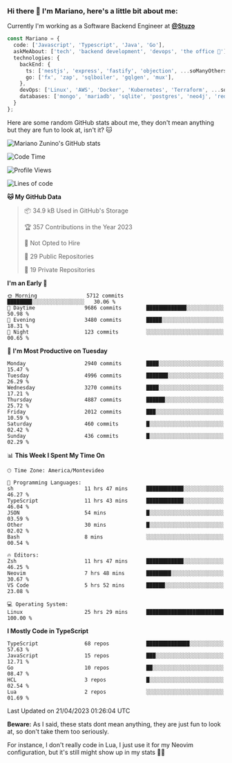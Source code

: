 ### Hi there 👋 I'm Mariano, here's a little bit about me:

Currently I'm working as a Software Backend Engineer at [**@Stuzo**](https://www.stuzo.com/)

```ts
const Mariano = {
  code: ['Javascript', 'Typescript', 'Java', 'Go'],
  askMeAbout: ['tech', 'backend development', 'devops', 'the office 💼'],
  technologies: {
    backEnd: {
      ts: ['nestjs', 'express', 'fastify', 'objection', ...soManyOthersFrameworks],
      go: ['fx', 'zap', 'sqlboiler', 'gqlgen', 'mux'],
    },
    devOps: ['Linux', 'AWS', 'Docker', 'Kubernetes', 'Terraform', ...soManyOthersTools],
    databases: ['mongo', 'mariadb', 'sqlite', 'postgres', 'neo4j', 'redis'],
  }
};
```

Here are some random GitHub stats about me, they don't mean anything but they are fun to look at, isn't it? 🐱

![Mariano Zunino's GitHub stats](https://github-readme-stats.vercel.app/api?username=marianozunino&count_private=true&show_icons=true&theme=radical)

<!--START_SECTION:waka-->
![Code Time](http://img.shields.io/badge/Code%20Time-701%20hrs%2014%20mins-blue)

![Profile Views](http://img.shields.io/badge/Profile%20Views-0-blue)

![Lines of code](https://img.shields.io/badge/From%20Hello%20World%20I%27ve%20Written-7.1%20million%20lines%20of%20code-blue)

**🐱 My GitHub Data** 

> 📦 34.9 kB Used in GitHub's Storage 
 > 
> 🏆 357 Contributions in the Year 2023
 > 
> 🚫 Not Opted to Hire
 > 
> 📜 29 Public Repositories 
 > 
> 🔑 19 Private Repositories 
 > 
**I'm an Early 🐤** 

```text
🌞 Morning                5712 commits        ████████░░░░░░░░░░░░░░░░░   30.06 % 
🌆 Daytime                9686 commits        █████████████░░░░░░░░░░░░   50.98 % 
🌃 Evening                3480 commits        █████░░░░░░░░░░░░░░░░░░░░   18.31 % 
🌙 Night                  123 commits         ░░░░░░░░░░░░░░░░░░░░░░░░░   00.65 % 
```
📅 **I'm Most Productive on Tuesday** 

```text
Monday                   2940 commits        ████░░░░░░░░░░░░░░░░░░░░░   15.47 % 
Tuesday                  4996 commits        ███████░░░░░░░░░░░░░░░░░░   26.29 % 
Wednesday                3270 commits        ████░░░░░░░░░░░░░░░░░░░░░   17.21 % 
Thursday                 4887 commits        ██████░░░░░░░░░░░░░░░░░░░   25.72 % 
Friday                   2012 commits        ███░░░░░░░░░░░░░░░░░░░░░░   10.59 % 
Saturday                 460 commits         █░░░░░░░░░░░░░░░░░░░░░░░░   02.42 % 
Sunday                   436 commits         █░░░░░░░░░░░░░░░░░░░░░░░░   02.29 % 
```


📊 **This Week I Spent My Time On** 

```text
🕑︎ Time Zone: America/Montevideo

💬 Programming Languages: 
sh                       11 hrs 47 mins      ████████████░░░░░░░░░░░░░   46.27 % 
TypeScript               11 hrs 43 mins      ████████████░░░░░░░░░░░░░   46.04 % 
JSON                     54 mins             █░░░░░░░░░░░░░░░░░░░░░░░░   03.59 % 
Other                    30 mins             █░░░░░░░░░░░░░░░░░░░░░░░░   02.02 % 
Bash                     8 mins              ░░░░░░░░░░░░░░░░░░░░░░░░░   00.54 % 

🔥 Editors: 
Zsh                      11 hrs 47 mins      ████████████░░░░░░░░░░░░░   46.25 % 
Neovim                   7 hrs 48 mins       ████████░░░░░░░░░░░░░░░░░   30.67 % 
VS Code                  5 hrs 52 mins       ██████░░░░░░░░░░░░░░░░░░░   23.08 % 

💻 Operating System: 
Linux                    25 hrs 29 mins      █████████████████████████   100.00 % 
```

**I Mostly Code in TypeScript** 

```text
TypeScript               68 repos            ██████████████░░░░░░░░░░░   57.63 % 
JavaScript               15 repos            ███░░░░░░░░░░░░░░░░░░░░░░   12.71 % 
Go                       10 repos            ██░░░░░░░░░░░░░░░░░░░░░░░   08.47 % 
HCL                      3 repos             █░░░░░░░░░░░░░░░░░░░░░░░░   02.54 % 
Lua                      2 repos             ░░░░░░░░░░░░░░░░░░░░░░░░░   01.69 % 
```




 Last Updated on 21/04/2023 01:26:04 UTC
<!--END_SECTION:waka-->

**Beware:** As I said, these stats dont mean anything, they are just fun to look at, so don't take them too seriously.

For instance, I don't really code in Lua, I just use it for my Neovim configuration, but it's still might show up in my stats 🤷‍♂️
